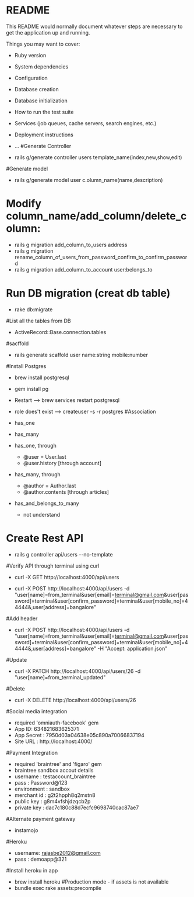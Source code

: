 # README

This README would normally document whatever steps are necessary to get the
application up and running.

Things you may want to cover:

* Ruby version

* System dependencies

* Configuration

* Database creation

* Database initialization

* How to run the test suite

* Services (job queues, cache servers, search engines, etc.)

* Deployment instructions

* ...
#Generate Controller
* rails g/generate controller users template_name(index,new,show,edit)

#Generate model
* rails g/generate model user c.olumn_name(name,description)

# Modify column_name/add_column/delete_column: 
* rails g migration add_column_to_users address
* rails g migration rename_column_of_users_from_password_confirm_to_confirm_password
* rails g migration add_column_to_account user:belongs_to

# Run DB migration (creat db table)
* rake db:migrate

#List all the tables from DB
* ActiveRecord::Base.connection.tables

#sacffold
* rails generate scaffold user name:string mobile:number

#Install Postgres
* brew install postgresql
* gem install pg
* Restart --> brew services restart postgresql
* role does't exist --> createuser -s -r postgres
#Association
* has_one
* has_many
* has_one, through
    * @user = User.last
    * @user.history   [through account]
* has_many, through
    * @author = Author.last
    * @author.contents   [through articles]

* has_and_belongs_to_many
    * not understand

# Create Rest API
* rails g controller api/users --no-template

#Verify API through terminal using curl
* curl -X GET http://localhost:4000/api/users

* curl -X POST http://localhost:4000/api/users -d "user[name]=from_terminal&user[email]=terminal@gmail.com&user[password]=terminal&user[confirm_password]=terminal&user[mobile_no]=44444&,user[address]=bangalore"

#Add header
* curl -X POST http://localhost:4000/api/users -d "user[name]=from_terminal&user[email]=terminal@gmail.com&user[password]=terminal&user[confirm_password]=terminal&user[mobile_no]=44444&,user[address]=bangalore" -H "Accept: application.json"

#Update
* curl -X PATCH http://localhost:4000/api/users/26 -d "user[name]=from_terminal_updated"

#Delete
* curl -X DELETE http://localhost:4000/api/users/26

#Social media integration
* required 'omniauth-facebook' gem
* App ID: 634821683625371
* App Secret : 7950d03a04638e05c890a70066837194
* Site URL : http://localhost:4000/

#Payment Integration
* required 'braintree' and 'figaro' gem
* braintree sandbox accout details
* username : testaccount_braintree
* pass : Password@123
* environment : sandbox
* merchant id : g2t2hpph8q2mstn8
* public key : g8m4vfshjdzqcb2p
* private key : dac7c180c88d7ecfc9698740cac87ae7

#Alternate payment gateway
* instamojo

#Heroku
* username: rajasbe2012@gmail.com
* pass : demoapp@321

#Install heroku in app
* brew install heroku
#Production mode - if assets is not available
* bundle exec rake assets:precompile